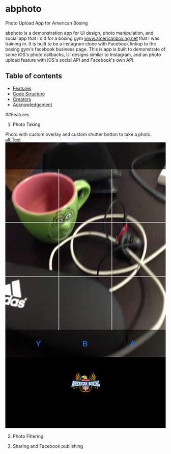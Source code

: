# abphoto
Photo Upload App for American Boxing

abphoto is a demonstration app for UI design, photo manipulation, and social app that I did for a boxing gym www.americanboxing.net that I was training in.  It is built to be a instagram clone with Facebook linkup to the boxing gym's facebook business page.  This is app is built to demonstrate of some iOS's photo callbacks, UI designs similar to Instagram, and an photo upload feature with iOS's social API and Facebook's own API.  

## Table of contents

- [Features](#features)
- [Code Structure](#code)
- [Creators](#creators)
- [Acknowledgement](#acknowledge)

##Features
1. Photo Taking

Photo with custom overlay and custom shutter botton to take a photo.  
[alt Text](https://github.com/lcheng6/abphoto/blob/master/screenshots/camera%20overlay.PNG "hehe")
![Alt text](http://github.com/lcheng6/abphoto/blob/master/screenshots/camera%20overlay.PNG "Optional title")

2. Photo Filtering

3. Sharing and Facebook publishing 


